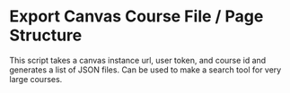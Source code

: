 # Export Canvas Course File / Page Structure
This script takes a canvas instance url, user token, and course id and generates a list of JSON files. Can be used to make a search tool for very large courses.
